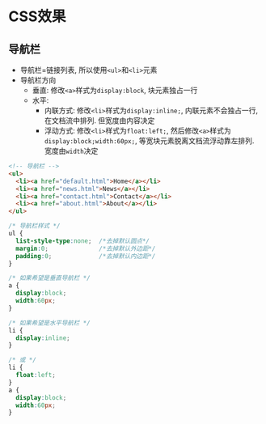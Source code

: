 # CSS效果

## 导航栏

* 导航栏=链接列表, 所以使用`<ul>`和`<li>`元素
* 导航栏方向
    - 垂直: 修改`<a>`样式为`display:block`, 块元素独占一行
    - 水平:
        - 内联方式: 修改`<li>`样式为`display:inline;`, 内联元素不会独占一行, 在文档流中排列. 但宽度由内容决定
        - 浮动方式: 修改`<li>`样式为`float:left;`, 然后修改`<a>`样式为`display:block;width:60px;`, 等宽块元素脱离文档流浮动靠左排列. 宽度由`width`决定

```html
<!-- 导航栏 -->
<ul>
  <li><a href="default.html">Home</a></li>
  <li><a href="news.html">News</a></li>
  <li><a href="contact.html">Contact</a></li>
  <li><a href="about.html">About</a></li>
</ul>
```

```css
/* 导航栏样式 */
ul {
  list-style-type:none;  /*去掉默认圆点*/
  margin:0;              /*去掉默认外边距*/
  padding:0;             /*去掉默认内边距*/
}

/* 如果希望是垂直导航栏 */
a {
  display:block;
  width:60px;
}

/* 如果希望是水平导航栏 */
li {
  display:inline;
}

/* 或 */
li {
  float:left;
}
a {
  display:block;
  width:60px;
}
```




